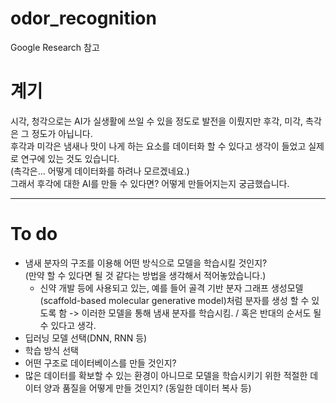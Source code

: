 # odor_recognition

Google Research 참고  

# 계기
시각, 청각으로는 AI가 실생활에 쓰일 수 있을 정도로 발전을 이뤘지만 후각, 미각, 촉각은 그 정도가 아닙니다.  
후각과 미각은 냄새나 맛이 나게 하는 요소를 데이터화 할 수 있다고 생각이 들었고 실제로 연구에 있는 것도 있습니다.  
(촉각은... 어떻게 데이터화를 하려나 모르겠네요.)  
그래서 후각에 대한 AI를 만들 수 있다면? 어떻게 만들어지는지 궁금했습니다.


---
# To do
- 냄새 분자의 구조를 이용해 어떤 방식으로 모델을 학습시킬 것인지?  
    (만약 할 수 있다면 될 것 같다는 방법을 생각해서 적어놓았습니다.)  
    - 신약 개발 등에 사용되고 있는, 예를 들어 골격 기반 분자 그래프 생성모델(scaffold-based molecular generative model)처럼 분자를 생성
      할 수 있도록 함 -> 이러한 모델을 통해 냄새 분자를 학습시킴. / 혹은 반대의 순서도 될 수 있다고 생각.  
- 딥러닝 모델 선택(DNN, RNN 등)  
- 학습 방식 선택  
- 어떤 구조로 데이터베이스를 만들 것인지?  
- 많은 데이터를 확보할 수 있는 환경이 아니므로 모델을 학습시키기 위한 적절한 데이터 양과 품질을 어떻게 만들 것인지? (동일한 데이터 복사 등)  
